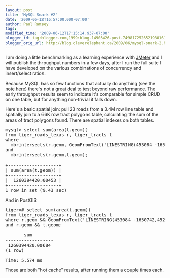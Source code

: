 ```yaml
---
layout: post
title: 'MySQL Snark #2'
date: '2009-06-12T16:57:00.000-07:00'
author: Paul Ramsey
tags: 
modified_time: '2009-06-12T17:15:14.937-07:00'
blogger_id: tag:blogger.com,1999:blog-14903426.post-7498172526521930161
blogger_orig_url: http://blog.cleverelephant.ca/2009/06/mysql-snark-2.html
---
```


I am doing a little benchmarking as a learning experience with [JMeter](http://jakarta.apache.org/jmeter/) and I will publish the throughput numbers in a few days, after I run the full suite I have developed on the various combinations of concurrency and insert/select ratios.

Because MySQL has so few functions that actually do anything (see the [note here](http://dev.mysql.com/doc/refman/5.1/en/functions-that-test-spatial-relationships-between-geometries.html)) there's not a great deal to test beyond raw performance. The early throughput results seem to indicate it's comparable for simple CRUD on one table, but for anything non-trivial it falls down. 

Here's a basic spatial join: pull 23 roads from a 3.4M row line table and spatially join to a 66K row tract polygons table, calculating the sum of the areas of tract polygons found. There are spatial indexes on both tables.

<pre>mysql> select sum(area(t.geom)) <br />from tiger_roads_texas r, tiger_tracts t <br />where <br />  mbrintersects(r.geom, GeomFromText('LINESTRING(453084 -1650742,452384 -1650442)')) <br />and <br />  mbrintersects(r.geom,t.geom);

+-------------------+<br />| sum(area(t.geom)) |<br />+-------------------+<br />|  1260394420.00453 | <br />+-------------------+<br />1 row in set (9.43 sec)</pre>

And in PostGIS:

<pre>tiger=# select sum(area(t.geom)) <br />from tiger_roads_texas r, tiger_tracts t <br />where r.geom && GeomFromText('LINESTRING(453084 -1650742,452384 -1650442)',2163) <br />and r.geom && t.geom;

       sum        <br />------------------<br /> 1260394420.00684<br />(1 row)

Time: 5.574 ms</pre>

Those are both "hot cache" results, after running them a couple times each.


